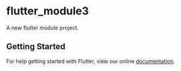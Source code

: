 # flutter_module3

A new flutter module project.

## Getting Started

For help getting started with Flutter, view our online
[documentation](https://flutter.dev/).
